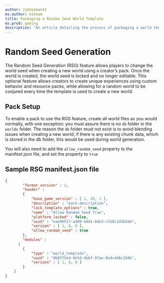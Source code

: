 ```yaml
---
author: JimSeaman42
ms.author: mikeam
title: Packaging a Random Seed World Template
ms.prod: gaming
description: "An article detailing the process of packaging a world template for random seed generated worlds"
---
```


# Random Seed Generation

The Random Seed Generation (RSG) feature allows players to change the world seed when creating a new world using a creator’s pack. Once the world is created, the world seed is locked and no longer editable.
This optional feature allows creators to create unique experiences using custom behavior and resource packs, while allowing for a random world to be conjured every time the template is used to create a new world.

## Pack Setup

To enable a pack to use the RGS feature, create all world files as you would normally, with one exception: you must assure there is no `db` folder in the `worlds` folder. The reason the `db` folder must not exist is to avoid blending issues when creating a new world; if there is any existing chunk data, which is stored in the db folder, this would be used during world generation.

You will also need to add the `allow_random_seed` property to the manifest.json file, and set the property to `true`

## Sample RSG manifest.json file

```json
{
        "format_version" : 2,
        "header" : 
        {
            "base_game_version" : [ 1, 20, 1 ],
            "description" : "pack.description",
            "lock_template_options" : true,
            "name" : "Allow Random Seed True",
            "platform_locked" : false,
            "uuid" : "eae96517-a409-4442-8de3-c518c1d3b2eb",
            "version" : [ 1, 0, 0 ],
            "allow_random_seed" : true
        },
        "modules" : 
      [
        {
            "type" : "world_template",
            "uuid" : "0b07f5e4-9e5d-4bbf-97ae-8e4c4d6c184b",
            "version" : [ 1, 0, 0 ]
        }
    ]
}
```
